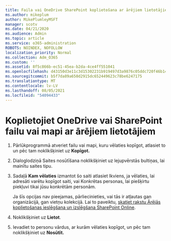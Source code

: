 ```yaml
---
title: Faila vai OneDrive SharePoint koplietošana ar ārējiem lietotājiem
ms.author: mikeplum
author: MikePlumleyMSFT
manager: scotv
ms.date: 04/21/2020
ms.audience: Admin
ms.topic: article
ms.service: o365-administration
ROBOTS: NOINDEX, NOFOLLOW
localization_priority: Normal
ms.collection: Adm_O365
ms.custom: ''
ms.assetid: 8f5c866b-ec51-45ea-b2da-4ce4ff551041
ms.openlocfilehash: d43150d3e11c3d15302231b919497d3a9876c05ddc720f46b1428d1f6f09eeb3
ms.sourcegitcommit: b5f7da89a650d2915dc652449623c78be6247175
ms.translationtype: MT
ms.contentlocale: lv-LV
ms.lasthandoff: 08/05/2021
ms.locfileid: "54094433"
---
```

# <a name="share-a-onedrive-or-sharepoint-file-or-folder-with-external-users"></a>Koplietojiet OneDrive vai SharePoint failu vai mapi ar ārējiem lietotājiem

1. Pārlūkprogrammā atveriet failu vai mapi, kuru vēlaties kopīgot, atlasiet to un pēc tam noklikšķiniet uz **Kopīgot.**
    
2. Dialoglodziņā Saites nosūtīšana noklikšķiniet uz lejupvērstās bultiņas, lai mainītu saites tipu.
    
3. Sadaļā **Kam vēlaties** izmantot šo saiti  atlasiet Ikviens, ja vēlaties, lai adresāti  varētu kopīgot saiti, vai Konkrētas personas, lai piešķirtu piekļuvi tikai jūsu konkrētām personām. 
    
    Ja šīs opcijas nav pieejamas, pārliecinieties, vai tās ir atļautas gan organizācijā, gan vietņu kolekcijā. Lai to paveiktu, [skatiet rakstu Ārējās koplietošanas ieslēgšana un izslēgšana SharePoint Online](https://go.microsoft.com/fwlink/?linkid=866426).
    
4. Noklikšķiniet uz **Lietot**.
    
5. Ievadiet to personu vārdus, ar kurām vēlaties kopīgot, un pēc tam noklikšķiniet uz **Nosūtīt.**
    

